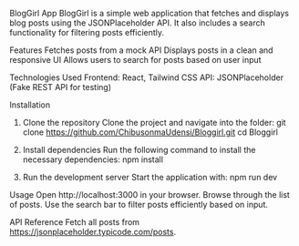 BlogGirl App
BlogGirl is a simple web application that fetches and displays blog posts using the JSONPlaceholder API. It also includes a search functionality for filtering posts efficiently.

Features
Fetches posts from a mock API
Displays posts in a clean and responsive UI
Allows users to search for posts based on user input

Technologies Used
Frontend: React, Tailwind CSS
API: JSONPlaceholder (Fake REST API for testing)

Installation
1. Clone the repository
Clone the project and navigate into the folder:
git clone https://github.com/ChibusonmaUdensi/Bloggirl.git
cd Bloggirl

2. Install dependencies
Run the following command to install the necessary dependencies:
npm install

3. Run the development server
Start the application with:
npm run dev

Usage
Open http://localhost:3000 in your browser.
Browse through the list of posts.
Use the search bar to filter posts efficiently based on input.

API Reference
Fetch all posts from https://jsonplaceholder.typicode.com/posts.
